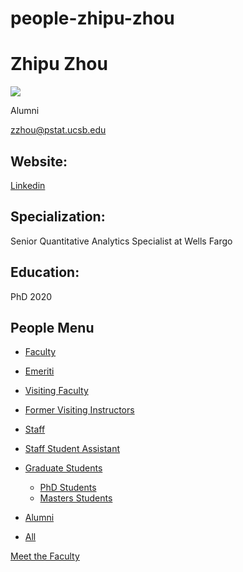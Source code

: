 # people-zhipu-zhou

# Zhipu Zhou

![](https://www.pstat.ucsb.edu/sites/default/files/styles/people_node/public/people/photo/portrait%20-%20Zhipu%20Zhou_0.jpg?itok=B_FnHmY3)

Alumni

[zzhou@pstat.ucsb.edu](mailto:zzhou@pstat.ucsb.edu)

## Website:

[Linkedin](https://www.linkedin.com/in/zhipu-zhou/)

## Specialization:

Senior Quantitative Analytics Specialist at Wells Fargo 

## Education:

PhD 2020

## People Menu

- [Faculty](/people/academic "Faculty")
- [Emeriti](/people/emeriti "Emeriti")
- [Visiting Faculty](/people/visiting "Visiting Faculty")
- [Former Visiting Instructors](/people/lecturer "Former Visiting Instructors")
- [Staff](/people/staff)
- [Staff Student Assistant](/people/researcher "Staff Student Assistant")
- [Graduate Students](/people/student "Graduate Students")
  
  - [PhD Students](/people/student/phd "PhD Students")
  - [Masters Students](/people/student/masters "Masters Students")
- [Alumni](/people/alumni)
- [All](/people/all)

[Meet the Faculty](/people/meet-the-faculty)